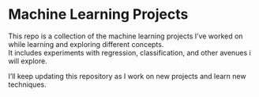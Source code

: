 # Machine Learning Projects

This repo is a collection of the machine learning projects I’ve worked on while learning and exploring different concepts.  
It includes experiments with regression, classification, and other avenues i will explore.

I’ll keep updating this repository as I work on new projects and learn new techniques.  
